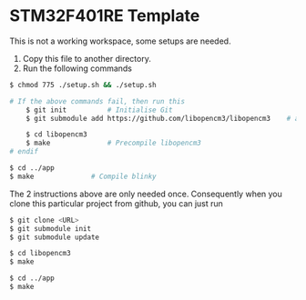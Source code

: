 # STM32F401RE Template
This is not a working workspace, some setups are needed. 

1. Copy this file to another directory. 
2. Run the following commands
```zsh
$ chmod 775 ./setup.sh && ./setup.sh

# If the above commands fail, then run this
    $ git init          # Initialise Git 
    $ git submodule add https://github.com/libopencm3/libopencm3    # add libopencm3

    $ cd libopencm3
    $ make              # Precompile libopencm3
# endif

$ cd ../app
$ make              # Compile blinky
```

The 2 instructions above are only needed once. Consequently when you clone this particular project from github, you can just run
```bash
$ git clone <URL>
$ git submodule init
$ git submodule update

$ cd libopencm3
$ make

$ cd ../app
$ make
```